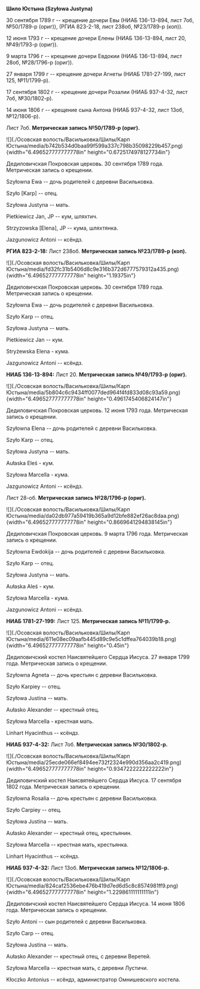 **Шило Юстына (Szyłowa Justyna)**

30 сентября 1789 г -- крещение дочери Евы (НИАБ 136-13-894, лист 7об,
№50/1789-р (ориг)), (РГИА 823-2-18, лист 238об, №23/1789-р (коп)).

12 июня 1793 г -- крещение дочери Елены (НИАБ 136-13-894, лист 20,
№49/1793-р (ориг)).

9 марта 1796 г -- крещение дочери Евдокии (НИАБ 136-13-894, лист 28об,
№28/1796-р (ориг)).

27 января 1799 г -- крещение дочери Агнеты (НИАБ 1781-27-199, лист 125,
№11/1799-р).

17 сентября 1802 г -- крещение дочери Розалии (НИАБ 937-4-32, лист 7об,
№30/1802-р).

14 июня 1806 г -- крещение сына Антона (НИАБ 937-4-32, лист 13об,
№12/1806-р).

Лист 7об. **Метрическая запись №50/1789-р (ориг).**

![](./Осовская волость/Васильковка/Шилы/Карп Юстына/media/b742b534d0baa99f599a337c798b35098229b457.png){width="6.496527777777778in"
height="0.6725174978127734in"}

Дедиловичская Покровская церковь. 30 сентября 1789 года. Метрическая
запись о крещении.

Szyłowna Ewa -- дочь родителей с деревни Васильковка.

Szyło \[Karp\] -- отец.

Szyłowa Justyna -- мать.

Pietkiewicz Jan, JP -- кум, шляхтич.

Strzyzowska \[Elena\], JP -- кума, шляхтянка.

Jazgunowicz Antoni -- ксёндз.

**РГИА 823-2-18:** Лист 238об. **Метрическая запись №23/1789-р (коп).**

![](./Осовская волость/Васильковка/Шилы/Карп Юстына/media/fd32fc31b5406d8c9e316b372d6777579312a435.png){width="6.496527777777778in"
height="1.19375in"}

Дедиловичская Покровская церковь. 30 сентября 1789 года. Метрическая
запись о крещении.

Szyłowna Ewa -- дочь родителей с деревни Васильковка.

Szyło Karp -- отец.

Szyłowa Justyna -- мать.

Pietkiewicz Jan -- кум.

Stryżewska Elena - кума.

Jazgunowicz Antoni -- ксёндз.

**НИАБ 136-13-894:** Лист 20. **Метрическая запись №49/1793-р (ориг).**

![](./Осовская волость/Васильковка/Шилы/Карп Юстына/media/5b804c6c9434ff0077ded964f4fd833d08c93a59.png){width="6.496527777777778in"
height="0.4961745406824147in"}

Дедиловичская Покровская церковь. 12 июня 1793 года. Метрическая запись
о крещении.

Szyłowna Elena -- дочь родителей с деревни Васильковка.

Szyło Karp -- отец.

Szyłowa Justyna -- мать.

Aułaska Eleś - кум.

Szyłowa Marcella - кума.

Jazgunowicz Antoni -- ксёндз.

Лист 28-об. **Метрическая запись №28/1796-р (ориг).**

![](./Осовская волость/Васильковка/Шилы/Карп Юстына/media/da02db977a59419b365a9d12bfe882ef26ac8daa.png){width="6.496527777777778in"
height="0.8669641294838145in"}

Дедиловичская Покровская церковь. 9 марта 1796 года. Метрическая запись
о крещении.

Szyłowna Ewdokija -- дочь родителей с деревни Васильковка.

Szyło Karp -- отец.

Szyłowa Justyna -- мать.

Aułaska Aleś - кум.

Szyłowa Marcella - кума.

Jazgunowicz Antoni -- ксёндз.

**НИАБ 1781-27-199:** Лист 125. **Метрическая запись №11/1799-р.**

![](./Осовская волость/Васильковка/Шилы/Карп Юстына/media/611e08ec09aafb445d89c9e5c1dffea764039b18.png){width="6.496527777777778in"
height="0.45in"}

Дедиловичский костел Наисвятейшего Сердца Иисуса. 27 января 1799 года.
Метрическая запись о крещении.

Szyłowna Agneta -- дочь крестьян с деревни Васильковка.

Szyło Karpiey -- отец.

Szyłowa Justina -- мать.

Aułasko Alexander -- крестный отец.

Szyłowa Marcella - крестная мать.

Linhart Hyacinthus -- ксёндз.

**НИАБ 937-4-32:** Лист 7об. **Метрическая запись №30/1802-р.**

![](./Осовская волость/Васильковка/Шилы/Карп Юстына/media/25ecde066ef8494ee732f2324e990d356aa2c419.png){width="6.496527777777778in"
height="0.9347222222222222in"}

Дедиловичский костел Наисвятейшего Сердца Иисуса. 17 сентября 1802 года.
Метрическая запись о крещении.

Szyłowna Rosalia -- дочь крестьян с деревни Васильковка.

Szyło Carpiey -- отец.

Szyłowa Justina -- мать.

Aułasko Alexander -- крестный отец, крестьянин.

Szyłowa Marcella -- крестная мать, крестьянка.

Linhart Hyacinthus -- ксёндз.

**НИАБ 937-4-32:** Лист 13об. **Метрическая запись №12/1806-р.**

![](./Осовская волость/Васильковка/Шилы/Карп Юстына/media/824caf2536ebe476b419d7ed6d5c8c8574981ff9.png){width="6.496527777777778in"
height="1.229861111111111in"}

Дедиловичский костел Наисвятейшего Сердца Иисуса. 14 июня 1806 года.
Метрическая запись о крещении.

Szyło Antoni -- сын родителей с деревни Васильковка.

Szyło Carp -- отец.

Szyłowa Justina -- мать.

Aułasko Alexander -- крестный отец, с деревни Веретей.

Szyłowa Marcella -- крестная мать, с деревни Лустичи.

Kłoczko Antonius -- ксёндз, администратор Омнишевского костела.
